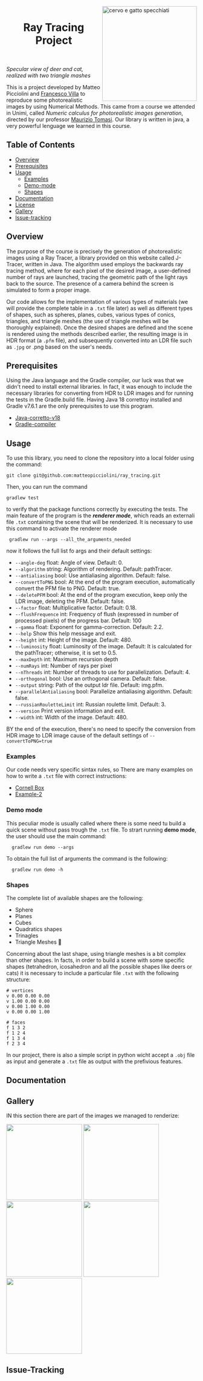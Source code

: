 <img align="right" img src="https://github.com/matteopicciolini/ray_tracing/assets/116730685/f64d7b32-25f2-4a6d-a465-07ba183f2b0b" alt="cervo e gatto specchiati"  width="250">

 <h1 align="center">  Ray Tracing Project </h1> <br>


*Specular view of deer and cat, realized with two triangle mashes*

This is a project developed by Matteo Picciolini and [Francesco Villa][1] to reproduce some photorealistic images by using Numerical Methods. This came from a course we attended in Unimi, called *Numeric calculus for photorealistic images generation*, directed by our professor [Maurizio Tomasi][2].
Our library is written in java, a very powerful lenguage we learned in this course. 


## Table of Contents
- [Overview](#Overview)
- [Prerequisites](#Prerequisites)
- [Usage](#Usage)
    - [Examples](#Examples)
    - [Demo-mode](#Demo-mode)
    - [Shapes](#Shapes)
- [Documentation](#Documentation)
- [License](#License)
- [Gallery](#Gallery)
- [Issue-tracking](#Issue-tracking)


## Overview 

The purpose of the course is precisely the generation of photorealistic images using a Ray Tracer, a library provided on this website called J-Tracer, written in Java.
The algorithm used employs the backwards ray tracing method, where for each pixel of the desired image, a user-defined number of rays are launched, tracing the geometric path of the light rays back to the source. The presence of a camera behind the screen is simulated to form a proper image.

Our code allows for the implementation of various types of materials (we will provide the complete table in a `.txt` file later) as well as different types of shapes, such as spheres, planes, cubes, various types of conics, triangles, and triangle meshes (the use of triangle meshes will be thoroughly explained).
Once the desired shapes are defined and the scene is rendered using the methods described earlier, the resulting image is in HDR format (a `.pfm` file), and subsequently converted into an LDR file such as `.jpg` or .png based on the user's needs.

## Prerequisites


Using the Java language and the Gradle compiler, our luck was that we didn't need to install external libraries. In fact, it was enough to include the necessary libraries for converting from HDR to LDR images and for running the tests in the Gradle.build file.
Having Java 18 correttoy installed and Gradle v7.6.1 are the only prerequisites to use this program.
- [Java-corretto-v18](https://www.oracle.com/java/technologies/javase/jdk18-archive-downloads.html)
- [Gradle-compiler](https://gradle.org/releases/)

## Usage

To use this library, you need to clone the repository into a local folder using the command:

    git clone git@github.com:matteopicciolini/ray_tracing.git

Then, you can run the command 

    gradlew test
    
to verify that the package functions correctly by executing the tests.
The main feature of the program is the ***renderer mode***, which reads an externali file `.txt` containing the scene that will be renderized. It is necessary to use this command to activate the renderer mode

     gradlew run --args --all_the_arguments_needed

  now it follows the full list fo args and their default settings:
  
  - `--angle-deg`            float: Angle of view. Default: 0.
  - `--algorithm`            string: Algorithm of rendering. Default: pathTracer.
  - `--antialiasing`         bool: Use antialiasing algorithm. Default: false.
  - `--convertToPNG`         bool: At the end of the program execution, automatically convert the PFM file to PNG.
                               Default: true.
  - `--deletePFM`            bool: At the end of the program execution, keep only the LDR image, deleting the PFM.
                               Default: false.
  - `--factor`               float: Multiplicative factor. Default: 0.18.
  - `--flushFrequence`       int: Frequency of flush (expressed in number of processed pixels) of the progress bar.
                               Default: 100         
  - `--gamma`                float: Exponent for gamma-correction. Default: 2.2.
  - `--help`                 Show this help message and exit.
  - `--height`               int: Height of the image. Default: 480.
  - `--luminosity`           float: Luminosity of the image. 	 Default: It is calculated for the pathTracer; otherwise,
                               it is set to 0.5.
  - `--maxDepth`             int: Maximum recursion depth
  - `--numRays`              int: Number of rays per pixel
  - `--nThreads`             int: Number of threads to use for parallelization. Default: 4.
  - `--orthogonal`          bool: Use an orthogonal camera. Default: false.
  - `--output`       string: Path of the output ldr file. Default: img.pfm.
  - `--parallelAntialiasing` bool: Parallelize antialiasing algorithm. Default: false.
  - `--russianRouletteLimit` int: Russian roulette limit. Default: 3.
  - `--version`              Print version information and exit.
  - `--width`                int: Width of the image. Default: 480.

  BY the end of the execution, there's no need to specify the conversion from HDR image to LDR image cause of the default settings of `--convertToPNG=true`

 ### Examples
  Our code needs very specific sintax rules, so There are many examples on how to write a `.txt` file with correct instructions:
 - [Cornell Box]()
 - [Example-2]()

 ### Demo mode
   This peculiar mode is usually called where there is some need tu build a quick scene without pass trough the `.txt` file.
   To strart running **demo mode**, the user should use the main command:

      gradlew run demo --args

  To obtain the full list of arguments the command is the following:

      gradlew run demo -h

### Shapes
   The complete list of available shapes are the following:
  - Sphere
  - Planes
  - Cubes
  - Quadratics shapes
  - Trinagles
  - Triangle Meshes 💎

Concerning about the last shape, using triangle meshes is a bit complex than other shapes. In facts, in order to build a scene with some specific shapes (tetrahedron, icosahedron and all the possible shapes like deers or cats) it is necessary to include a particular file `.txt` with the following structure:

```
# vertices
v 0.00 0.00 0.00
v 1.00 0.00 0.00
v 0.00 1.00 0.00
v 0.00 0.00 1.00
 
# faces
f 1 3 2
f 1 2 4
f 1 3 4
f 2 3 4
```

In our project, there is also a simple script in python wicht accept a `.obj` file as input and generate a `.txt` file as output with the prefìvious features.

## Documentation

## Gallery

IN this section there are part of the images we managed to renderize:

 <p float="center">
  <img src="https://github.com/matteopicciolini/ray_tracing/assets/116730685/b65d86ed-dec6-400e-94a0-27c83ba3741c" height="200" />
  <img src="https://github.com/matteopicciolini/ray_tracing/assets/116730685/04ccd682-2dd5-4dcb-a958-99a90671ec32" height="200" /> 
  <img src="https://github.com/matteopicciolini/ray_tracing/assets/116730685/53b846d7-d331-4170-9fbc-4d174101661e" height="200" /> 
  <img src="https://github.com/matteopicciolini/ray_tracing/assets/116730685/c5def2d6-d87c-4358-bfb5-d5a4ce9842db" height="200" /> 
  <img src="https://github.com/matteopicciolini/ray_tracing/assets/116730685/3fc5292b-b65c-4160-b08c-4e6a9f44b7f7" height="200" /> 
   


  
</p>



## Issue-Tracking




[1]: https://github.com/fravij99
[2]: https://github.com/ziotom78
